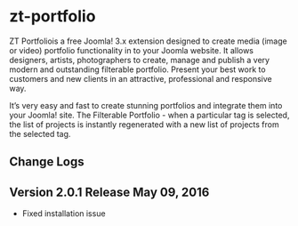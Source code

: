 # zt-portfolio

ZT Portfoliois a free Joomla! 3.x extension designed to create media (image or video) portfolio functionality in to your Joomla website. It allows designers, artists, photographers to create, manage and publish a very modern and outstanding filterable portfolio. Present your best work to customers and new clients in an attractive, professional and responsive way.  

It’s very easy and fast to create stunning portfolios and integrate them into your Joomla! site. The Filterable Portfolio - when a particular tag is selected, the list of projects is instantly regenerated with a new list of projects from the selected tag.

## Change Logs

## Version 2.0.1 Release May 09, 2016

* Fixed installation issue
